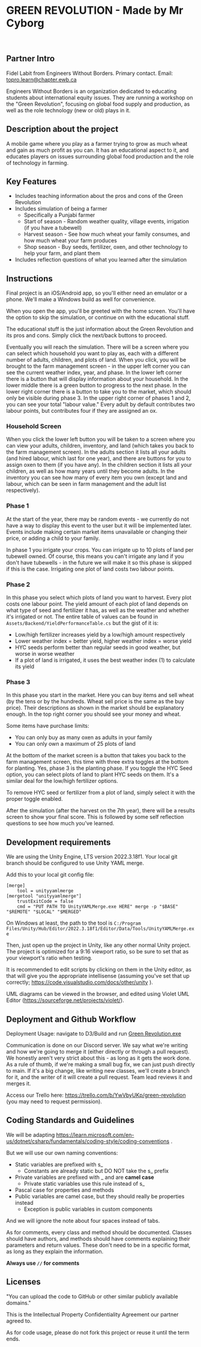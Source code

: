 # GREEN REVOLUTION - Made by Mr Cyborg
​
## Partner Intro
Fidel Labit from Engineers Without Borders. Primary contact. Email: topro.learn@chapter.ewb.ca

Engineers Without Borders is an organization dedicated to educating students about international equity issues. They are running a workshop on the "Green Revolution", focusing on global food supply and production, as well as the role technology (new or old) plays in it.

## Description about the project
A mobile game where you play as a farmer trying to grow as much wheat and gain as much profit as you can. It has an educational aspect to it, and educates players on issues surrounding global food production and the role of technology in farming.
​
## Key Features
- Includes teaching information about the pros and cons of the Green Revolution
- Includes simulation of being a farmer
    - Specifically a Punjabi farmer
    - Start of season - Random weather quality, village events, irrigation (if you have a tubewell)
    - Harvest season - See how much wheat your family consumes, and how much wheat your farm produces
    - Shop season - Buy seeds, fertilizer, oxen, and other technology to help your farm, and plant them
- Includes reflection questions of what you learned after the simulation
​
## Instructions
Final project is an iOS/Android app, so you'll either need an emulator or a phone. We'll make a Windows build as well for convenience.

When you open the app, you'll be greeted with the home screen. You'll have the option to skip the simulation, or continue on with the educational stuff.

The educational stuff is the just information about the Green Revolution and its pros and cons. Simply click the next/back buttons to proceed.

Eventually you will reach the simulation. There will be a screen where you can select which household you want to play as, each with a different number of adults, children, and plots of land. When you click, you will be brought to the farm management screen - in the upper left corner you can see the current weather index, year, and phase. In the lower left corner there is a button that will display information about your household. In the lower middle there is a green button to progress to the next phase. In the lower right corner there is a button to take you to the market, which should only be visible during phase 3. In the upper right corner of phases 1 and 2, you can see your total "labour value." Every adult by default contributes two labour points, but contributes four if they are assigned an ox.

### Household Screen
When you click the lower left button you will be taken to a screen where you can view your adults, children, inventory, and land (which takes you back to the farm management screen). In the adults section it lists all your adults (and hired labour, which last for one year), and there are buttons for you to assign oxen to them (if you have any). In the children section it lists all your children, as well as how many years until they become adults. In the inventory you can see how many of every item you own (except land and labour, which can be seen in farm management and the adult list respectively).

### Phase 1
At the start of the year, there may be random events - we currently do not have a way to display this event to the user but it will be implemented later. Events include making certain market items unavailable or changing their price, or adding a child to your family.

In phase 1 you irrigate your crops. You can irrigate up to 10 plots of land per tubewell owned. Of course, this means you can't irrigate any land if you don't have tubewells - in the future we will make it so this phase is skipped if this is the case. Irrigating one plot of land costs two labour points.

### Phase 2
In this phase you select which plots of land you want to harvest. Every plot costs one labour point. The yield amount of each plot of land depends on what type of seed and fertilizer it has, as well as the weather and whether it's irrigated or not. The entire table of values can be found in `Assets/Backend/YieldPerformanceTable.cs` but the gist of it is:
- Low/high fertilizer increases yield by a low/high amount respectively
- Lower weather index = better yield, higher weather index = worse yield
- HYC seeds perform better than regular seeds in good weather, but worse in worse weather
- If a plot of land is irrigated, it uses the best weather index (1) to calculate its yield

### Phase 3
In this phase you start in the market. Here you can buy items and sell wheat (by the tens or by the hundreds. Wheat sell price is the same as the buy price). Their descriptions as shown in the market should be explanatory enough. In the top right corner you should see your money and wheat.

Some items have purchase limits:
- You can only buy as many oxen as adults in your family
- You can only own a maximum of 25 plots of land

At the bottom of the market screen is a button that takes you back to the farm management screen, this time with three extra toggles at the bottom for planting. Yes, phase 3 is the planting phase. If you toggle the HYC Seed option, you can select plots of land to plant HYC seeds on them. It's a similar deal for the low/high fertilizer options.

To remove HYC seed or fertilizer from a plot of land, simply select it with the proper toggle enabled.


After the simulation (after the harvest on the 7th year), there will be a results screen to show your final score. This is followed by some self reflection questions to see how much you've learned.
 
## Development requirements
We are using the Unity Engine, LTS version 2022.3.18f1. Your local git branch should be configured to use Unity YAML merge.

Add this to your local git config file:
```
[merge]
    tool = unityyamlmerge
[mergetool "unityyamlmerge"]
    trustExitCode = false
    cmd = "PUT PATH TO UnityYAMLMerge.exe HERE" merge -p "$BASE" "$REMOTE" "$LOCAL" "$MERGED"
```

On Windows at least, the path to the tool is `C:/Program Files/Unity/Hub/Editor/2022.3.18f1/Editor/Data/Tools/UnityYAMLMerge.exe`

Then, just open up the project in Unity, like any other normal Unity project. The project is optimized for a 9:16 viewport ratio, so be sure to set that as your
viewport's ratio when testing.

It is recommended to edit scripts by clicking on them in the Unity editor, as that will give you the appropriate intellisense (assuming you've set that up correctly; https://code.visualstudio.com/docs/other/unity ).

UML diagrams can be viewed in the browser, and edited using Violet UML Editor (https://sourceforge.net/projects/violet/).
 
## Deployment and Github Workflow
Deployment Usage: navigate to D3/Build and run [Green Revolution.exe](deliverables/D3/Build/Green%20Revolution.exe)

Communication is done on our Discord server. We say what we're writing and how we're going to merge it (either directly or through a pull request). We honestly aren't very strict about this - as long as it gets the work done. As a rule of thumb, if we're making a small bug fix, we can just push directly to main. If it's a big change, like writing new classes, we'll create a branch for it, and the writer of it will create a pull request. Team lead reviews it and merges it.

Access our Trello here: https://trello.com/b/YwVbyUKp/green-revolution  (you may need to request permission).

## Coding Standards and Guidelines
We will be adapting https://learn.microsoft.com/en-us/dotnet/csharp/fundamentals/coding-style/coding-conventions .

But we will use our own naming conventions:
- Static variables are prefixed with s_
    - Constants are already static but DO NOT take the s_ prefix
- Private variables are prefixed with _ and are **camel case**
    - Private static variables use this rule instead of s_
- Pascal case for properties and methods
- Public variables are camel case, but they should really be properties instead
    - Exception is public variables in custom components

And we will ignore the note about four spaces instead of tabs.

As for comments, every class and method should be documented. Classes should have authors, and methods should have comments explaining their parameters and return values. These don't need to be in a specific format, as long as they explain the information.

**Always use `//` for comments**
​
## Licenses 
"You can upload the code to GitHub or other similar publicly available domains."

This is the Intellectual Property Confidentiality Agreement our partner agreed to.

As for code usage, please do not fork this project or reuse it until the term ends.
